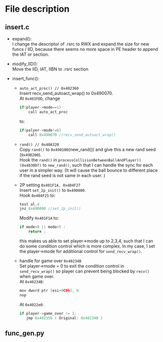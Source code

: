 File description
=================

## insert.c
- expand():  
   I change the descriptor of .rsrc to RWX and expand the size for new funcs / IID,
   because there seems no more space in PE header to append the IAT or section.

- modify_IID():  
  Move the IID, IAT, IIBN to .rsrc section

- insert_func():  
  
  - `auto_act_proc() // 0x402360`  
    Insert recv_send_autoact_wrap() to 0x490070.  
    At `0x401FDD`, change
    ```c
    if(player->mode==1) 
        call auto_act_proc 
    ```
    to:
    ```c
    if(palyer->mode!=0)
        call 0x490070 //recv_send_autoact_wrap() 
    ```
    
  
  - `rand() // 0x40A320`  
  Copy `rand()` to `0x490100`(new_rand()) and give this a new rand seed (`0x490200`).  
  Hook the `rand()` in `processCollisionBetweenBallAndPlayer() (0x4030D7)` to `new_rand()`, such that I can handle the sync for each user in a simpler way. (It will cause the ball bounce to different place if the rand seed is not same in each user. )  
  
  - 2P setting `0x401F1A, 0x404F27`  
  Insert `set_2p_init()` to `0x490000`.  
  Hook `0x404F25` to:
    ```c
    test al,4
    jnz 0x490000 //set_2p_init() 
    ```
    
    Modify `0x401F1A` to:
    ```c
    if mode<0 || mode>5 :
        return ; 
    ```
    this makes us able to set player->mode up to 2,3,4, such that I can do some condition control which is more complex. In my case, I set the player->mode  for additional control for `send_recv_wrap()`.
  

  
  - handle for game over `0x40234B`  
  Set player->mode = 0 to exit the condition control in `send_recv_wrap()` so player can prevent being blocked by `recv()` when game over.  
  At `0x40234B`:  
    ```c
    mov dword ptr [esi+0C0h], 0
    nop 
    ```
    
    At `0x4022e0`:  
    ```c
    if player->game_over != 1:
       jmp 0x402356 ( Original: 0x40234B ) 
    ```
       


## func_gen.py
